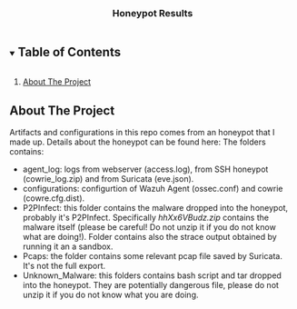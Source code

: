 <!-- PROJECT LOGO -->
<br />
  <h3 align="center">Honeypot Results</h3>
</p>



<!-- TABLE OF CONTENTS -->

<details open="open">
  <summary><h2 style="display: inline-block">Table of 
Contents</h2></summary>
  <ol>
    <li>
      <a href="#about-the-project">About The Project</a>
    </li>
  </ol>
</details>



<!-- ABOUT THE PROJECT -->

## About The Project

Artifacts and configurations in this repo comes from an honeypot that I made up. Details about the honeypot can be found here:
The folders contains:
- agent_log: logs from webserver (access.log), from SSH honeypot (cowrie_log.zip) and from Suricata (eve.json).
- configurations: configurtion of Wazuh Agent (ossec.conf) and cowrie (cowre.cfg.dist).
- P2PInfect: this folder contains the malware dropped into the honeypot, probably it's P2PInfect. Specifically *hhXx6VBudz.zip* contains the malware itself (please be careful! Do not unzip it if you do not know what are doing!). Folder contains also the strace output obtained by running it an a sandbox.
- Pcaps: the folder contains some relevant pcap file saved by Suricata. It's not the full export.
- Unknown_Malware: this folders contains bash script and tar dropped into the honeypot. They are potentially dangerous file, please do not unzip it if you do not know what you are doing.

<!-- GETTING STARTED -->

